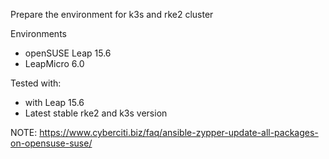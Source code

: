 Prepare the environment for k3s and rke2 cluster

Environments
- openSUSE Leap 15.6
- LeapMicro 6.0

Tested with:
- with Leap 15.6
- Latest stable rke2 and k3s version

NOTE:
https://www.cyberciti.biz/faq/ansible-zypper-update-all-packages-on-opensuse-suse/